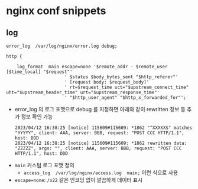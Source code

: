 # nginx conf snippets

## log

```
error_log  /var/log/nginx/error.log debug;

http {

    log_format  main escape=none '$remote_addr - $remote_user [$time_local] "$request"'
                      ' $status $body_bytes_sent "$http_referer"'
                      ' [request body: $request_body]'
                      ' rt=$request_time uct="$upstream_connect_time" uht="$upstream_header_time" urt="$upstream_response_time"'
                      ' "$http_user_agent" "$http_x_forwarded_for"';
```

- error_log 의 로그 포맷으로 debug 를 지정하면 아래와 같이 rewritten 정보 등 추가 정보 확인 가능
  ```
  2023/04/12 16:38:25 [notice] 115609#115609: *1862 "^XXXXX$" matches "YYYYY", client: AAA, server: BBB, request: "POST CCC HTTP/1.1", host: DDD
  2023/04/12 16:38:25 [notice] 115609#115609: *1862 rewritten data: "ZZZZZ", args: "", client: AAA, server: BBB, request: "POST CCC HTTP/1.1", host: DDD
  ```
- `main` 커스텀 로그 포맷 정의
  - `access_log  /var/log/nginx/access.log  main;` 이런 식으로 사용
- `escape=none`: `/x22` 같은 인코딩 없이 깔끔하게 데이터 표시
